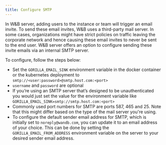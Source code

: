 ```yaml
---
title: Configure SMTP
---
```


In W&B server, adding users to the instance or team will trigger an email invite. To send these email invites, W&B uses a third-party mail server. In some cases, organizations might have strict policies on traffic leaving the corporate network and hence causing these email invites to never be sent to the end user. W&B server offers an option to configure sending these invite emails via an internal SMTP server.

To configure, follow the steps below:

- Set the `GORILLA_EMAIL_SINK` environment variable in the docker container or the kubernetes deployment to `smtp://<user:password>@smtp.host.com:<port>`
- `username` and `password` are optional
- If you’re using an SMTP server that’s designed to be unauthenticated you would just set the value for the environment variable like `GORILLA_EMAIL_SINK=smtp://smtp.host.com:<port>`
- Commonly used port numbers for SMTP are ports 587, 465 and 25. Note that this might differ based on the type of the mail server you're using.
- To configure the default sender email address for SMTP, which is initially set to `noreply@wandb.com`, you can update it to an email address of your choice. This can be done by setting the `GORILLA_EMAIL_FROM_ADDRESS` environment variable on the server to your desired sender email address.
